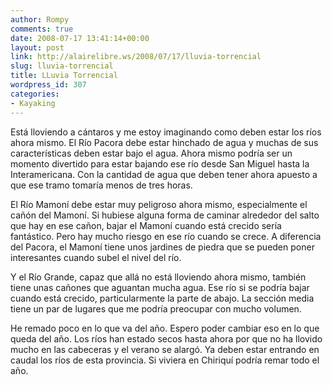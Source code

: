 ```yaml
---
author: Rompy
comments: true
date: 2008-07-17 13:41:14+00:00
layout: post
link: http://alairelibre.ws/2008/07/17/lluvia-torrencial
slug: lluvia-torrencial
title: LLuvia Torrencial
wordpress_id: 307
categories:
- Kayaking
---
```


Está lloviendo a cántaros y me estoy imaginando como deben estar los ríos  ahora mismo. El Río Pacora debe estar hinchado de agua y muchas de sus  características deben estar bajo el agua. Ahora mismo podría ser un momento  divertido para estar bajando ese río desde San Miguel hasta la Interamericana.  Con la cantidad de agua que deben tener ahora apuesto a que ese tramo tomaría  menos de tres horas.

El Río Mamoní debe estar muy peligroso ahora mismo, especialmente el cañón  del Mamoní. Si hubiese alguna forma de caminar alrededor del salto que hay en  ese cañon, bajar el Mamoní cuando está crecido sería fantástico. Pero hay mucho  riesgo en ese río cuando se crece. A diferencia del Pacora, el Mamoní tiene unos  jardines de piedra que se pueden poner interesantes cuando subel el nivel del  río.

Y el Río Grande, capaz que allá no está lloviendo ahora mismo, también tiene  unas cañones que aguantan mucha agua. Ese río si se podría bajar cuando está  crecido, particularmente la parte de abajo. La sección media tiene un par de  lugares que me podría preocupar con mucho volumen.

He remado poco en lo que va del año. Espero poder cambiar eso en lo que queda  del año. Los ríos han estado secos hasta ahora por que no ha llovido mucho en  las cabeceras y el verano se alargó. Ya deben estar entrando en caudal los ríos  de esta provincia. Si viviera en Chiriquí podría remar todo el año.
